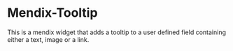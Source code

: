 # Mendix-Tooltip
This is a mendix widget that adds a tooltip to a user defined field containing either a text, image or a link.
